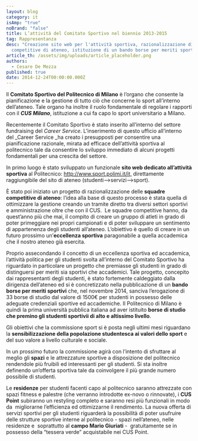 ```yaml
---
layout: blog
category: it
isAmp: "true"
noBrand: "false"
title: L’attività del Comitato Sportivo nel biennio 2013-2015
tag: Rappresentanza
desc: "Creazione sito web per l'attività sportiva, razionalizzazione di squadre
  competitive di ateneo, istituzione di un bando borse per meriti sportivi. "
article_th: /assets/img/uploads/article_placeholder.png
authors:
  - Cesare De Mezza
published: true
date: 2014-12-24T00:00:00.000Z
---
```

Il **Comitato Sportivo del Politecnico di Milano** è l’organo che consente la pianificazione e la gestione di tutto ciò che concerne lo sport all’interno dell’ateneo. Tale organo ha inoltre il ruolo fondamentale di regolare i rapporti con il ***CUS Milano***, istituzione a cui fa capo lo sport universitario a Milano.

Recentemente il Comitato Sportivo è stato inserito all’interno del settore fundraising del *Career Service*. L’inserimento di questo ufficio all’interno del _Career Service _ha creato i presupposti per consentire una pianificazione razionale, mirata ad efficace dell’attività sportiva al politecnico tale da consentire lo sviluppo immediato di alcuni progetti fondamentali per una crescita del settore.

In primo luogo è stato sviluppato un funzionale **sito web dedicato all’attività sportiva** al Politecnico: <http://www.sport.polimi.it/it,> direttamente raggiungibile del sito di ateneo (studenti⟶servizi⟶sport).

È stato poi iniziato un progetto di razionalizzazione delle **squadre competitive di ateneo**: l’idea alla base di questo processo è stata quella di ottimizzare la gestione creando un tramite diretto tra diversi settori sportivi e amministrazione oltre che con il CUS.  Le squadre competitive hanno, da quest’anno più che mai, il compito di creare un gruppo di atleti in grado di poter primeggiare nei propri campionati e di poter sviluppare un sentimento di appartenenza degli studenti all’ateneo. L’obiettivo è quello di creare in un futuro prossimo un’**eccellenza sportiva** paragonabile a quella accademica che il nostro ateneo già esercita. 

Proprio assecondando il concetto di un eccellenza sportiva ed accademica, l’attività politica per gli studenti svolta all’interno del Comitato Sportivo ha riguardato in particolare un progetto che premiasse gli studenti in grado di distinguersi per meriti sia sportivi che accademici. Tale progetto, concepito dai rappresentanti degli studenti, è stato fortemente caldeggiato dalla dirigenza dell’ateneo ed si è concretizzato nella pubblicazione di un **bando borse per meriti sportivi** che, nel novembre 2014, sanciva l’erogazione di 33 borse di studio dal valore di 1500€ per studenti in possesso delle adeguate credenziali sportive ed accademiche. Il Politecnico di Milano è quindi la prima università pubblica italiana ad aver istituito **borse di studio che premino gli studenti sportivii di alto e altissimo livello**.

Gli obiettivi che la commissione sport si è posta negli ultimi mesi riguardano la **sensibilizzazione della popolazione studentesca ai valori dello sport** e del suo valore a livello culturale e sociale. 

In un prossimo futuro la commissione agirà con l’intento di sfruttare al meglio gli **spazi** e le attrezzature sportive a disposizione del politecnico rendendole più fruibili ed interessanti per gli studenti. Si sta inoltre definendo un’offerta sportiva tale da coinvolgere il più grande numero possibile di studenti.

Le **residenze** per studenti facenti capo al politecnico saranno attrezzate con spazi fitness e palestre (che verranno introdotte ex-novo o rinnovate), i **CUS Point** subiranno un restyling completo e saranno resi più funzionali in modo da  migliorarne l’efficienza ed ottimizzarne il rendimento. La nuova offerta di servizi sportivi per gli studenti riguarderà la possibilità di poter usufruire delle strutture sportive interne al politecnico - spazi nell’ateneo, nelle residenze e  soprattutto al **campo Mario Giuriati** -  gratuitamente se in possesso della “tessera verde” acquistabile nei CUS Point.